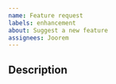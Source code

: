 ```yaml
---
name: Feature request
labels: enhancement
about: Suggest a new feature
assignees: Joorem
---
```


## Description

<!--
Tell me more about this feature :)
-->

